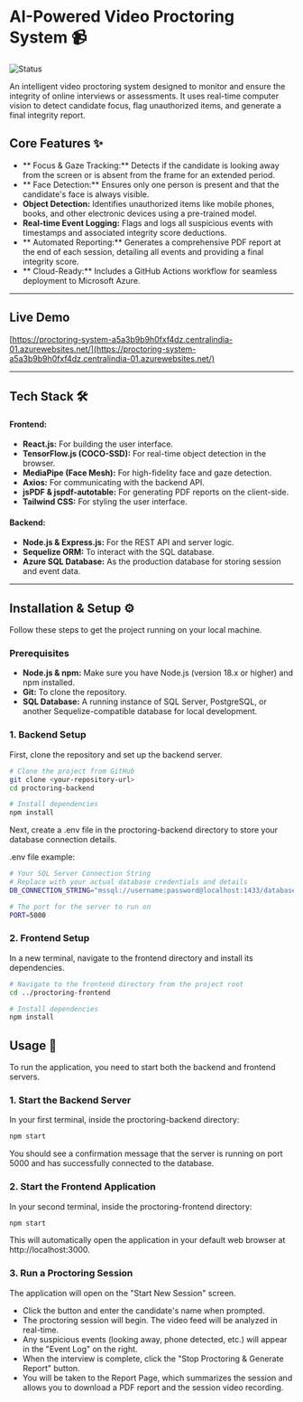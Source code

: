 # AI-Powered Video Proctoring System 📹

![Status](https://img.shields.io/badge/status-active-success.svg)

An intelligent video proctoring system designed to monitor and ensure the integrity of online interviews or assessments. It uses real-time computer vision to detect candidate focus, flag unauthorized items, and generate a final integrity report.

## Core Features ✨

* ** Focus & Gaze Tracking:** Detects if the candidate is looking away from the screen or is absent from the frame for an extended period.
* ** Face Detection:** Ensures only one person is present and that the candidate's face is always visible.
* **Object Detection:** Identifies unauthorized items like mobile phones, books, and other electronic devices using a pre-trained model.
* **Real-time Event Logging:** Flags and logs all suspicious events with timestamps and associated integrity score deductions.
* ** Automated Reporting:** Generates a comprehensive PDF report at the end of each session, detailing all events and providing a final integrity score.
* ** Cloud-Ready:** Includes a GitHub Actions workflow for seamless deployment to Microsoft Azure.
---
## Live Demo
 [https://proctoring-system-a5a3b9b9h0fxf4dz.centralindia-01.azurewebsites.net/](https://proctoring-system-a5a3b9b9h0fxf4dz.centralindia-01.azurewebsites.net/)

---

## Tech Stack 🛠️

#### Frontend:

* **React.js:** For building the user interface.
* **TensorFlow.js (COCO-SSD):** For real-time object detection in the browser.
* **MediaPipe (Face Mesh):** For high-fidelity face and gaze detection.
* **Axios:** For communicating with the backend API.
* **jsPDF & jspdf-autotable:** For generating PDF reports on the client-side.
* **Tailwind CSS:** For styling the user interface.

#### Backend:

* **Node.js & Express.js:** For the REST API and server logic.
* **Sequelize ORM:** To interact with the SQL database.
* **Azure SQL Database:** As the production database for storing session and event data.

---

## Installation & Setup ⚙️

Follow these steps to get the project running on your local machine.

### Prerequisites

* **Node.js & npm:** Make sure you have Node.js (version 18.x or higher) and npm installed.
* **Git:** To clone the repository.
* **SQL Database:** A running instance of SQL Server, PostgreSQL, or another Sequelize-compatible database for local development.

### 1. Backend Setup

First, clone the repository and set up the backend server.

```bash
# Clone the project from GitHub
git clone <your-repository-url>
cd proctoring-backend

# Install dependencies
npm install
```

Next, create a .env file in the proctoring-backend directory to store your database connection details.

.env file example:

```bash
# Your SQL Server Connection String
# Replace with your actual database credentials and details
DB_CONNECTION_STRING="mssql://username:password@localhost:1433/database_name"

# The port for the server to run on
PORT=5000
```

### 2. Frontend Setup

In a new terminal, navigate to the frontend directory and install its dependencies.

```bash
# Navigate to the frontend directory from the project root
cd ../proctoring-frontend

# Install dependencies
npm install
```

## Usage 🚀

To run the application, you need to start both the backend and frontend servers.

### 1. Start the Backend Server

In your first terminal, inside the proctoring-backend directory:

```bash
npm start
```

You should see a confirmation message that the server is running on port 5000 and has successfully connected to the database.

### 2. Start the Frontend Application

In your second terminal, inside the proctoring-frontend directory:

```bash
npm start
```

This will automatically open the application in your default web browser at http://localhost:3000.

### 3. Run a Proctoring Session

The application will open on the "Start New Session" screen.

* Click the button and enter the candidate's name when prompted.
* The proctoring session will begin. The video feed will be analyzed in real-time.
* Any suspicious events (looking away, phone detected, etc.) will appear in the "Event Log" on the right.
* When the interview is complete, click the "Stop Proctoring & Generate Report" button.
* You will be taken to the Report Page, which summarizes the session and allows you to download a PDF report and the session video recording.
